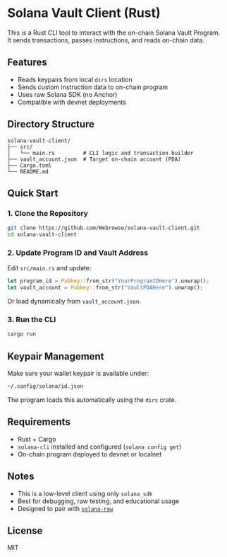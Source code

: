# Solana Vault Client (Rust)

This is a Rust CLI tool to interact with the on-chain Solana Vault Program.  
It sends transactions, passes instructions, and reads on-chain data.  

## Features

- Reads keypairs from local `dirs` location
- Sends custom instruction data to on-chain program
- Uses raw Solana SDK (no Anchor)
- Compatible with devnet deployments

## Directory Structure

```
solana-vault-client/
├── src/
│   └── main.rs         # CLI logic and transaction builder
├── vault_account.json  # Target on-chain account (PDA)
├── Cargo.toml
└── README.md
```

## Quick Start

### 1. Clone the Repository

```bash
git clone https://github.com/Webrowse/solana-vault-client.git
cd solana-vault-client
```

### 2. Update Program ID and Vault Address

Edit `src/main.rs` and update:

```rust
let program_id = Pubkey::from_str("YourProgramIDHere").unwrap();
let vault_account = Pubkey::from_str("VaultPDAHere").unwrap();
```

Or load dynamically from `vault_account.json`.

### 3. Run the CLI

```bash
cargo run
```

## Keypair Management

Make sure your wallet keypair is available under:

```bash
~/.config/solana/id.json
```

The program loads this automatically using the `dirs` crate.

## Requirements

- Rust + Cargo
- `solana-cli` installed and configured (`solana config get`)
- On-chain program deployed to devnet or localnet

## Notes

- This is a low-level client using only `solana_sdk`
- Best for debugging, raw testing, and educational usage
- Designed to pair with [`solana-raw`](https://github.com/Webrowse/solana-raw)

## License

MIT
